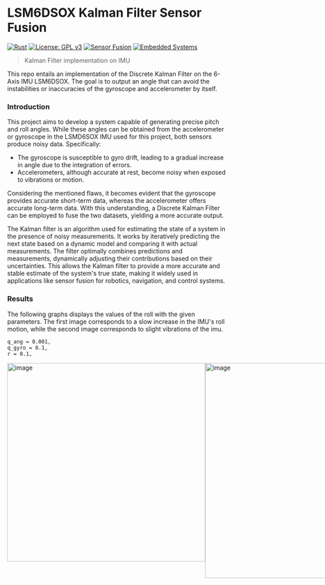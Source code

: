# LSM6DSOX Kalman Filter Sensor Fusion
[![Rust](https://img.shields.io/badge/language-Rust-orange.svg)](https://www.rust-lang.org/)
[![License: GPL v3](https://img.shields.io/badge/License-GPLv3-blue.svg)](https://github.com/KG-Drone-Project/LSM6DSOX-Kalman-Filter/blob/main/LICENSE)
[![Sensor Fusion](https://img.shields.io/badge/sensor%20fusion-Kalman%20Filter-green.svg)](https://en.wikipedia.org/wiki/Kalman_filter)
[![Embedded Systems](https://img.shields.io/badge/platform-STM32-darkred.svg)](https://www.st.com/en/microcontrollers-microprocessors/stm32-32-bit-arm-cortex-mcus.html)

> Kalman Filter implementation on IMU 

This repo entails an implementation of the Discrete Kalman Filter on the 6-Axis IMU LSM6DSOX. The goal is to output an angle that can avoid the instabilities or inaccuracies of the gyroscope and accelerometer by itself.  

### Introduction

This project aims to develop a system capable of generating precise pitch and roll angles. While these angles can be obtained from the accelerometer or gyroscope in the LSMD6SOX IMU used for this project, both sensors produce noisy data. Specifically:
- The gyroscope is susceptible to gyro drift, leading to a gradual increase in angle due to the integration of errors.
- Accelerometers, although accurate at rest, become noisy when exposed to vibrations or motion.

Considering the mentioned flaws, it becomes evident that the gyroscope provides accurate short-term data, whereas the accelerometer offers accurate long-term data. With this understanding, a Discrete Kalman Filter can be employed to fuse the two datasets, yielding a more accurate output.

The Kalman filter is an algorithm used for estimating the state of a system in the presence of noisy measurements. It works by iteratively predicting the next state based on a dynamic model and comparing it with actual measurements. The filter optimally combines predictions and measurements, dynamically adjusting their contributions based on their uncertainties. This allows the Kalman filter to provide a more accurate and stable estimate of the system's true state, making it widely used in applications like sensor fusion for robotics, navigation, and control systems.


### Results

The following graphs displays the values of the roll with the given parameters. The first image corresponds to a slow increase in the IMU's roll motion, while the second image corresponds to slight vibrations of the imu. 

```
q_ang = 0.001,
q_gyro = 0.1,
r = 0.1,
```

<div style="display: flex; flex-direction: row;">
<img width="456" alt="image" src="https://github.com/KG-Drone-Project/LSM6DSOX-Kalman-Filter/assets/25258108/5cf48dee-8b5a-482d-b488-c18932f0f97c">
<img width="494" alt="image" src="https://github.com/KG-Drone-Project/LSM6DSOX-Kalman-Filter/assets/25258108/4abd0d1a-05e9-48a4-9bb3-df7ef5ce02d0">
<div/>

```
q_ang = 0.001,
q_gyro = 0.01,
r = 0.03,
```

<div style="display: flex; flex-direction: row;">
<img width="439" alt="image" src="https://github.com/KG-Drone-Project/LSM6DSOX-Kalman-Filter/assets/25258108/0934f054-b475-4a26-a8d6-6e48a05af947">
<img width="496" alt="image" src="https://github.com/KG-Drone-Project/LSM6DSOX-Kalman-Filter/assets/25258108/7093be91-651d-4a53-96f8-32ab725c882a">
<div/>


### References

- https://github.com/TKJElectronics/KalmanFilter/blob/master/Kalman.cpp

- An Introduction to the Kalman Filter, <br />
  Greg Welch and Gary Bishop 1994, <br />
  https://api.semanticscholar.org/CorpusID:9209711



